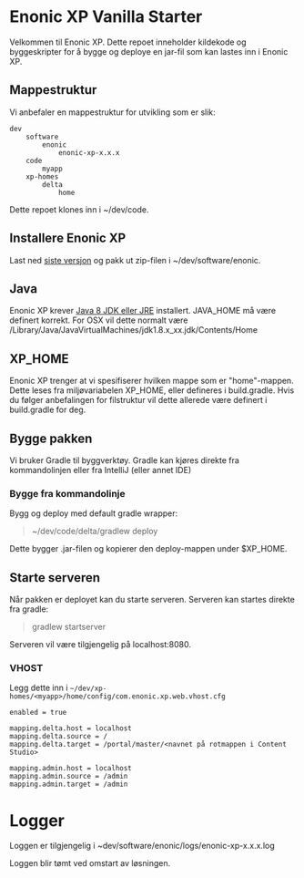 # Enonic XP Vanilla Starter
Velkommen til Enonic XP. Dette repoet inneholder kildekode og byggeskripter for å bygge og deploye en jar-fil som kan lastes inn i Enonic XP.  

## Mappestruktur
Vi anbefaler en mappestruktur for utvikling som er slik:

```
dev
    software
        enonic
            enonic-xp-x.x.x
    code
        myapp
    xp-homes
        delta
            home
```

Dette repoet klones inn i ~/dev/code.

## Installere Enonic XP
Last ned [siste versjon](https://enonic.com/try-now#download-now) og pakk ut zip-filen i ~/dev/software/enonic.

## Java
Enonic XP krever [Java 8 JDK eller JRE](http://www.oracle.com/technetwork/java/javase/downloads/jdk8-downloads-2133151.html) installert. JAVA_HOME må være definert korrekt. For OSX vil dette normalt være /Library/Java/JavaVirtualMachines/jdk1.8.x_xx.jdk/Contents/Home

## XP_HOME
Enonic XP trenger at vi spesifiserer hvilken mappe som er "home"-mappen. Dette leses fra miljøvariabelen XP_HOME, eller defineres i build.gradle. Hvis du følger anbefalingen for filstruktur vil dette allerede være definert i build.gradle for deg.

## Bygge pakken
Vi bruker Gradle til byggverktøy. Gradle kan kjøres direkte fra kommandolinjen eller fra IntelliJ (eller annet IDE)

### Bygge fra kommandolinje
Bygg og deploy med default gradle wrapper:
> ~/dev/code/delta/gradlew deploy

Dette bygger .jar-filen og kopierer den deploy-mappen under $XP_HOME.

## Starte serveren
Når pakken er deployet kan du starte serveren. Serveren kan startes direkte fra gradle:
> gradlew startserver

Serveren vil være tilgjengelig på localhost:8080.

### VHOST
Legg dette inn i `~/dev/xp-homes/<myapp>/home/config/com.enonic.xp.web.vhost.cfg`

```
enabled = true

mapping.delta.host = localhost
mapping.delta.source = /
mapping.delta.target = /portal/master/<navnet på rotmappen i Content Studio>

mapping.admin.host = localhost
mapping.admin.source = /admin
mapping.admin.target = /admin
```

# Logger
Loggen er tilgjengelig i ~dev/software/enonic/logs/enonic-xp-x.x.x.log

Loggen blir tømt ved omstart av løsningen.
